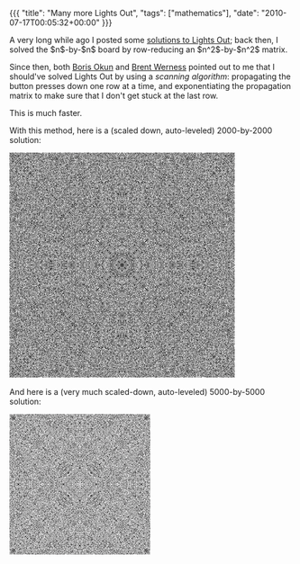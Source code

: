 {{{
  "title": "Many more Lights Out",
  "tags": ["mathematics"],
  "date": "2010-07-17T00:05:32+00:00"
}}}

  <p>A very long while ago I posted some <a href="/~fowler/blog/posts/solutions-to-lights-out/">solutions to Lights Out</a>; back then, I solved the $n$-by-$n$ board by row-reducing an $n^2$-by-$n^2$ matrix.</p>

<p>Since then, both <a href="https://pantherfile.uwm.edu/okun/www/">Boris Okun</a> and <a href="http://www.facebook.com/bwerness">Brent Werness</a> pointed out to me that I should've solved Lights Out by using a <em>scanning algorithm</em>: propagating the button presses down one row at a time, and exponentiating the propagation matrix to make sure that I don't get stuck at the last row.</p>

<p>This is much faster.</p>

<p>With this method, here is a (scaled down, auto-leveled) 2000-by-2000 solution:</p>
<div class="displayedMedia"><a href='lights-2000.png' title='Solution to 2000x2000 Lights Out'><img src='small-2000.png' alt='Solution to 2000x2000 Lights Out' /></a></div>

<p>And here is a (very much scaled-down, auto-leveled) 5000-by-5000 solution:</p>
<div class="displayedMedia"><a href='lights-5000.png' title='Solution to 5000x5000 Lights Out'><img src='small-5000.png' alt='Solution to 5000x5000 Lights Out' /></a></div>


